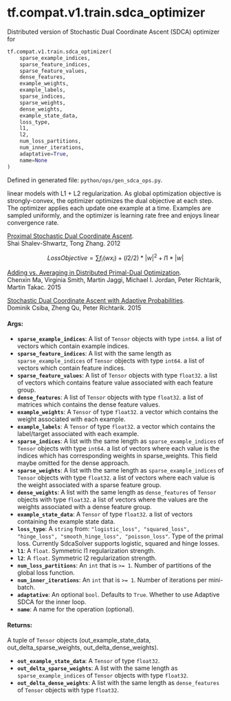 <div itemscope itemtype="http://developers.google.com/ReferenceObject">
<meta itemprop="name" content="tf.compat.v1.train.sdca_optimizer" />
<meta itemprop="path" content="Stable" />
</div>

# tf.compat.v1.train.sdca_optimizer

Distributed version of Stochastic Dual Coordinate Ascent (SDCA) optimizer for

``` python
tf.compat.v1.train.sdca_optimizer(
    sparse_example_indices,
    sparse_feature_indices,
    sparse_feature_values,
    dense_features,
    example_weights,
    example_labels,
    sparse_indices,
    sparse_weights,
    dense_weights,
    example_state_data,
    loss_type,
    l1,
    l2,
    num_loss_partitions,
    num_inner_iterations,
    adaptative=True,
    name=None
)
```



Defined in generated file: `python/ops/gen_sdca_ops.py`.

<!-- Placeholder for "Used in" -->

linear models with L1 + L2 regularization. As global optimization objective is
strongly-convex, the optimizer optimizes the dual objective at each step. The
optimizer applies each update one example at a time. Examples are sampled
uniformly, and the optimizer is learning rate free and enjoys linear convergence
rate.

[Proximal Stochastic Dual Coordinate Ascent](http://arxiv.org/pdf/1211.2717v1.pdf).<br>
Shai Shalev-Shwartz, Tong Zhang. 2012

$$Loss Objective = \sum f_{i} (wx_{i}) + (l2 / 2) * |w|^2 + l1 * |w|$$

[Adding vs. Averaging in Distributed Primal-Dual Optimization](http://arxiv.org/abs/1502.03508).<br>
Chenxin Ma, Virginia Smith, Martin Jaggi, Michael I. Jordan,
Peter Richtarik, Martin Takac. 2015

[Stochastic Dual Coordinate Ascent with Adaptive Probabilities](https://arxiv.org/abs/1502.08053).<br>
Dominik Csiba, Zheng Qu, Peter Richtarik. 2015

#### Args:


* <b>`sparse_example_indices`</b>: A list of `Tensor` objects with type `int64`.
  a list of vectors which contain example indices.
* <b>`sparse_feature_indices`</b>: A list with the same length as `sparse_example_indices` of `Tensor` objects with type `int64`.
  a list of vectors which contain feature indices.
* <b>`sparse_feature_values`</b>: A list of `Tensor` objects with type `float32`.
  a list of vectors which contains feature value
  associated with each feature group.
* <b>`dense_features`</b>: A list of `Tensor` objects with type `float32`.
  a list of matrices which contains the dense feature values.
* <b>`example_weights`</b>: A `Tensor` of type `float32`.
  a vector which contains the weight associated with each
  example.
* <b>`example_labels`</b>: A `Tensor` of type `float32`.
  a vector which contains the label/target associated with each
  example.
* <b>`sparse_indices`</b>: A list with the same length as `sparse_example_indices` of `Tensor` objects with type `int64`.
  a list of vectors where each value is the indices which has
  corresponding weights in sparse_weights. This field maybe omitted for the
  dense approach.
* <b>`sparse_weights`</b>: A list with the same length as `sparse_example_indices` of `Tensor` objects with type `float32`.
  a list of vectors where each value is the weight associated with
  a sparse feature group.
* <b>`dense_weights`</b>: A list with the same length as `dense_features` of `Tensor` objects with type `float32`.
  a list of vectors where the values are the weights associated
  with a dense feature group.
* <b>`example_state_data`</b>: A `Tensor` of type `float32`.
  a list of vectors containing the example state data.
* <b>`loss_type`</b>: A `string` from: `"logistic_loss", "squared_loss", "hinge_loss", "smooth_hinge_loss", "poisson_loss"`.
  Type of the primal loss. Currently SdcaSolver supports logistic,
  squared and hinge losses.
* <b>`l1`</b>: A `float`. Symmetric l1 regularization strength.
* <b>`l2`</b>: A `float`. Symmetric l2 regularization strength.
* <b>`num_loss_partitions`</b>: An `int` that is `>= 1`.
  Number of partitions of the global loss function.
* <b>`num_inner_iterations`</b>: An `int` that is `>= 1`.
  Number of iterations per mini-batch.
* <b>`adaptative`</b>: An optional `bool`. Defaults to `True`.
  Whether to use Adaptive SDCA for the inner loop.
* <b>`name`</b>: A name for the operation (optional).


#### Returns:

A tuple of `Tensor` objects (out_example_state_data, out_delta_sparse_weights, out_delta_dense_weights).


* <b>`out_example_state_data`</b>: A `Tensor` of type `float32`.
* <b>`out_delta_sparse_weights`</b>: A list with the same length as `sparse_example_indices` of `Tensor` objects with type `float32`.
* <b>`out_delta_dense_weights`</b>: A list with the same length as `dense_features` of `Tensor` objects with type `float32`.